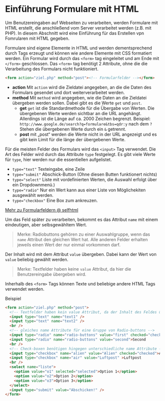 # Einführung Formulare mit HTML

Um Benutzereingaben auf Webseiten zu verarbeiten, werden Formulare mit HTML erstellt, die anschließend vom Server verarbeitet werden (z.B. mit PHP). In diesem Abschnitt wird eine Einführung für das Erstellen vpn Fomrularen mit HTML gegeben.

Formulare sind eigene Elemente in HTML und werden dementsprechend durch Tags erzeugt und können wie andere Elemente mit CSS formatiert werden.
Ein Formular wird durch das `<form>` tag eingeleitet und am Ende mit `</form>` geschlossen. Das `<form>` tag benötigt 2 Attribute, ohne die die Verarbeitung des Formulars nicht funktioniert.
```html
<form action="ziel.php" method="post"><!-- Formularfelder --></form>
```
* **action** Mit `action` wird die Zieldatei angegeben, an die die Daten des Formulars gesendet und dort weiterverarbeitet werden.
* **method** Mit `method` wird angegeben, wie die Daten an die Zieldatei übergeben werden sollen. Dabei gibt es die Werte `get` und `post`.
  * **get** `get` ist die Standardmethode für die Übergabe von Werten. Die übergebenen Werte werden sichtbar an die URL angehängt. Allerdings ist die Länge auf ca. 2000 Zeichen begrenzt. Beispiel: `http://www.google.de/search?q=formulare&tbs=qdr:y` nach dem `?` Stehen die übergebenen Werte durch ein `&` getrennt.
  * **post** mit „post“ werden die Werte nicht in der URL angezeigt und es gibt kein Limit für die länge der übergebenen Werte.

Für die meisten Felder des Formulars wird das `<input>` Tag verwendet. Die Art des Felder wird durch das Attribute `type` festgelegt. Es gibt viele Werte für `type`, hier werden nur die essentiellen aufgelistet.
* `type="text"` Texteingabe, eine Zeile
* `type="submit"` Abschick-Button (Ohne diesen Butten funktionert nichts)
* `type="select"` Liste mit vordefinierten Werten, die Auswahl erfolgt über ein Dropdownmenü.)
* `type="radio"` Nur ein Wert kann aus einer Liste von Möglichekiten ausgewählt werden.
* `type="checkbox"` Eine Box zum ankreuzen.

[Mehr zu Formularfeldern @ selfhtml](https://wiki.selfhtml.org/wiki/HTML/Formulare/input)

Um das Feld später zu verarbeiten, bekommt es das Attribut `name` mit einem eindeutigen, aber selbsgewähltem Wert.

> Merke: Radiobuttons gehören zu einer Auswahlgruppe, wenn das `name` Attribut den gleichen Wert hat. Alle anderen Felder erhalten jeweils einen Wert der nur einmal vorkommen darf.

Der Inhalt wird mit dem Attribut `value` übergeben. Dabei kann der Wert von `value` beliebig gewählt werden.

> Merke: Textfelder haben keine `value` Attribut, da hier die Benutzereingabe übergeben wird.

Inherhalb des `<form>` Tags können Texte und beliebige andere HTML Tags verwendet werden.

Beispiel
```html
<form action="ziel.php" method="post">
  <!-- Textfelder haben kein value Attribut, da der Inhalt des Feldes übergeben wird.-->
  <input type="text" name="text1" />
  <input type="text" name="text2" />
  <br />
  <!-- gleiches name Attribute für eine Gruppe von Radio-buttons -->
  <input type="radio" name="radio-buttons" value="first" checked="checked">First
  <input type="radio" name="radio-buttons" value="second">Second
  <br />
  <!-- Check-boxen benötigen hingegen unterschiedliche name Attribute -->
  <input type="checkbox" name="alien" value="Alien" checked="checked">Alien
  <input type="checkbox" name="air" value="Luftpost" >Luftpost
  <br />
  <select name="liste">
    <option value="o1" selected="selected">Option 1</option>
    <option value="o2">Option 2</option>
    <option value="o3">Option 3</option>
  </select>
  <input type="submit" value="Abschicken!" />
</form>
```
